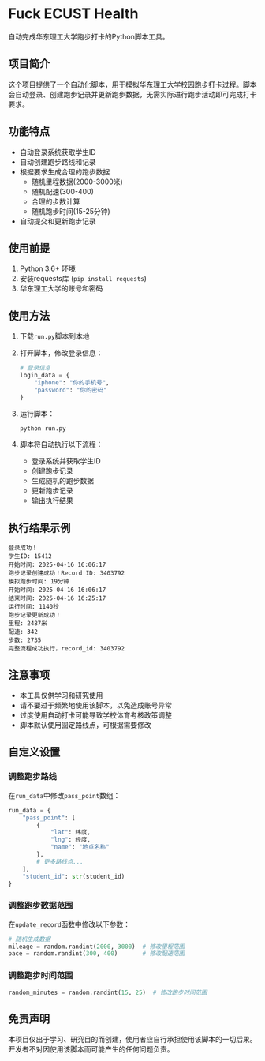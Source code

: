 # Fuck ECUST Health

自动完成华东理工大学跑步打卡的Python脚本工具。

## 项目简介

这个项目提供了一个自动化脚本，用于模拟华东理工大学校园跑步打卡过程。脚本会自动登录、创建跑步记录并更新跑步数据，无需实际进行跑步活动即可完成打卡要求。

## 功能特点

- 自动登录系统获取学生ID
- 自动创建跑步路线和记录
- 根据要求生成合理的跑步数据
  - 随机里程数据(2000-3000米)
  - 随机配速(300-400)
  - 合理的步数计算
  - 随机跑步时间(15-25分钟)
- 自动提交和更新跑步记录

## 使用前提

1. Python 3.6+ 环境
2. 安装requests库 (`pip install requests`)
3. 华东理工大学的账号和密码

## 使用方法

1. 下载`run.py`脚本到本地

2. 打开脚本，修改登录信息：
   ```python
   # 登录信息
   login_data = {
       "iphone": "你的手机号",
       "password": "你的密码"
   }
   ```

3. 运行脚本：
   ```bash
   python run.py
   ```

4. 脚本将自动执行以下流程：
   - 登录系统并获取学生ID
   - 创建跑步记录
   - 生成随机的跑步数据
   - 更新跑步记录
   - 输出执行结果

## 执行结果示例

```
登录成功！
学生ID: 15412
开始时间: 2025-04-16 16:06:17
跑步记录创建成功！Record ID: 3403792
模拟跑步时间: 19分钟
开始时间: 2025-04-16 16:06:17
结束时间: 2025-04-16 16:25:17
运行时间: 1140秒
跑步记录更新成功！
里程: 2487米
配速: 342
步数: 2735
完整流程成功执行，record_id: 3403792
```

## 注意事项

- 本工具仅供学习和研究使用
- 请不要过于频繁地使用该脚本，以免造成账号异常
- 过度使用自动打卡可能导致学校体育考核政策调整
- 脚本默认使用固定路线点，可根据需要修改

## 自定义设置

### 调整跑步路线

在`run_data`中修改`pass_point`数组：

```python
run_data = {
    "pass_point": [
        {
            "lat": 纬度,
            "lng": 经度,
            "name": "地点名称"
        },
        # 更多路线点...
    ],
    "student_id": str(student_id)
}
```

### 调整跑步数据范围

在`update_record`函数中修改以下参数：

```python
# 随机生成数据
mileage = random.randint(2000, 3000)  # 修改里程范围
pace = random.randint(300, 400)       # 修改配速范围
```

### 调整跑步时间范围

```python
random_minutes = random.randint(15, 25)  # 修改跑步时间范围
```

## 免责声明

本项目仅出于学习、研究目的而创建，使用者应自行承担使用该脚本的一切后果。开发者不对因使用该脚本而可能产生的任何问题负责。
